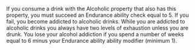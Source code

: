  If you consume a drink with the Alcoholic property that also has this property, you must succeed an Endurance ability check equal to 5. If you fail, you become addicted to alcoholic drinks. While you are addicted to alcoholic drinks you always have two levels of exhaustion unless you are drunk. You lose your alcohol addiction if you spend a number of weeks equal to 6 minus your Endurance ability ability modifier (minimum 1).